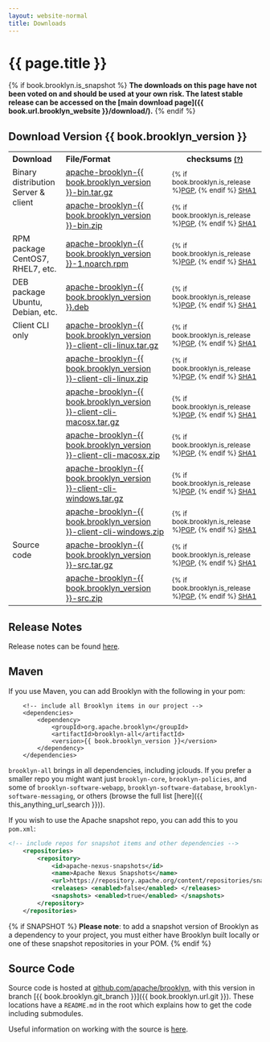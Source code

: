 ```yaml
---
layout: website-normal
title: Downloads
---
```

# {{ page.title }}


{% if book.brooklyn.is_snapshot %}
**The downloads on this page have not been voted on and should be used at your own risk.
The latest stable release can be accessed on the [main download page]({{ book.url.brooklyn_website }}/download/).**
{% endif %}


## Download Version {{ book.brooklyn_version }}

<table class="table">
  <tr>
	<th style='text-align:left'>Download</th>
	<th style='text-align:left'>File/Format</th>
	<th>checksums <small><a href="{{ book.url.brooklyn_website }}/download/verify.html" title='Instructions on verifying the integrity of your downloads.{% if book.brooklyn.is_snapshot %} May not be available for SNAPSHOT artifacts.{% endif %}'>(?)</a></small></th>
  </tr>
  <tr>
	<td style='text-align:left;vertical-align:top' rowspan='2'>Binary distribution<br />Server &amp; client</td>
	<td style='text-align:left'><a href='{{ book.brooklyn.download_prefix }}-bin.tar.gz' title='Download TGZ archive'>apache-brooklyn-{{ book.brooklyn_version }}-bin.tar.gz</a></td>
	<td ><small>
	  {% if book.brooklyn.is_release %}<a href='{{ book.brooklyn.hash_download_prefix }}-bin.tar.gz.asc'>PGP</a>, {% endif %}
	  <a href='{{ book.hash_brooklyn.download_prefix }}-bin.tar.gz.sha1'>SHA1</a></small></td>
  </tr>
  <tr>
	<td style='text-align:left'><a href='{{ book.brooklyn.download_prefix }}-bin.zip' title='Download ZIP archive'>apache-brooklyn-{{ book.brooklyn_version }}-bin.zip</a></td>
	<td><small>
	  {% if book.brooklyn.is_release %}<a href='{{ book.brooklyn.hash_download_prefix }}-bin.zip.asc'>PGP</a>, {% endif %}
	  <a href='{{ book.brooklyn.hash_download_prefix }}-bin.zip.sha1'>SHA1</a></small></td>
  </tr>
  <tr>
	<td style='text-align:left;vertical-align:top'>RPM package<br />CentOS7, RHEL7, etc.</td>
	<td style='text-align:left'><a href='{{ book.brooklyn.download_prefix }}-1.noarch.rpm' title='Download RPM package'>apache-brooklyn-{{ book.brooklyn_version }}-1.noarch.rpm</a></td>
	<td><small>
	  {% if book.brooklyn.is_release %}<a href='{{ book.brooklyn.hash_download_prefix }}-1.noarch.rpm.asc'>PGP</a>, {% endif %}
	  <a href='{{ book.brooklyn.hash_download_prefix }}-1.noarch.rpm.sha1'>SHA1</a></small></td>
  </tr>
  <tr>
	<td style='text-align:left;vertical-align:top'>DEB package<br />Ubuntu, Debian, etc.</td>
	<td style='text-align:left'><a href='{{ book.brooklyn.download_prefix }}.deb' title='Download DEB package'>apache-brooklyn-{{ book.brooklyn_version }}.deb</a></td>
	<td><small>
	  {% if book.brooklyn.is_release %}<a href='{{ book.brooklyn.hash_download_prefix }}.deb.asc'>PGP</a>, {% endif %}
	  <a href='{{ book.brooklyn.hash_download_prefix }}.deb.sha1'>SHA1</a></small></td>
  </tr>
  <tr>
	<td style='text-align:left;vertical-align:top' rowspan='6'>Client CLI only</td>
	<td style='text-align:left'><a href='{{ book.brooklyn.download_prefix }}-client-cli-linux.tar.gz' title='Download client CLI linux TGZ archive'>apache-brooklyn-{{ book.brooklyn_version }}-client-cli-linux.tar.gz</a></td>
	<td ><small>
	  {% if book.brooklyn.is_release %}<a href='{{ book.brooklyn.hash_download_prefix }}-client-cli-linux.tar.gz.asc'>PGP</a>, {% endif %}
	  <a href='{{ book.hash_brooklyn.download_prefix }}-client-cli-linux.tar.gz.sha1'>SHA1</a></small></td>
  </tr>
  <tr>
	<td style='text-align:left'><a href='{{ book.brooklyn.download_prefix }}-client-cli-linux.zip' title='Download client CLI linux ZIP archive'>apache-brooklyn-{{ book.brooklyn_version }}-client-cli-linux.zip</a></td>
	<td><small>
	  {% if book.brooklyn.is_release %}<a href='{{ book.brooklyn.hash_download_prefix }}-client-cli-linux.zip.asc'>PGP</a>, {% endif %}
	  <a href='{{ book.brooklyn.hash_download_prefix }}-client-cli-linux.zip.sha1'>SHA1</a></small></td>
  </tr>
  <tr>
	<td style='text-align:left'><a href='{{ book.brooklyn.download_prefix }}-client-cli-macosx.tar.gz' title='Download client CLI macosx TGZ archive'>apache-brooklyn-{{ book.brooklyn_version }}-client-cli-macosx.tar.gz</a></td>
	<td ><small>
	  {% if book.brooklyn.is_release %}<a href='{{ book.brooklyn.hash_download_prefix }}-client-cli-macosx.tar.gz.asc'>PGP</a>, {% endif %}
	  <a href='{{ book.hash_brooklyn.download_prefix }}-client-cli-macosx.tar.gz.sha1'>SHA1</a></small></td>
  </tr>
  <tr>
	<td style='text-align:left'><a href='{{ book.brooklyn.download_prefix }}-client-cli-macosx.zip' title='Download client CLI macosx ZIP archive'>apache-brooklyn-{{ book.brooklyn_version }}-client-cli-macosx.zip</a></td>
	<td><small>
	  {% if book.brooklyn.is_release %}<a href='{{ book.brooklyn.hash_download_prefix }}-client-cli-macosx.zip.asc'>PGP</a>, {% endif %}
	  <a href='{{ book.brooklyn.hash_download_prefix }}-client-cli-macosx.zip.sha1'>SHA1</a></small></td>
  </tr>
  <tr>
	<td style='text-align:left'><a href='{{ book.brooklyn.download_prefix }}-client-cli-windows.tar.gz' title='Download client CLI windows TGZ archive'>apache-brooklyn-{{ book.brooklyn_version }}-client-cli-windows.tar.gz</a></td>
	<td ><small>
	  {% if book.brooklyn.is_release %}<a href='{{ book.brooklyn.hash_download_prefix }}-client-cli-windows.tar.gz.asc'>PGP</a>, {% endif %}
	  <a href='{{ book.hash_brooklyn.download_prefix }}-client-cli-windows.tar.gz.sha1'>SHA1</a></small></td>
  </tr>
  <tr>
	<td style='text-align:left'><a href='{{ book.brooklyn.download_prefix }}-client-cli-windows.zip' title='Download client CLI windows ZIP archive'>apache-brooklyn-{{ book.brooklyn_version }}-client-cli-windows.zip</a></td>
	<td><small>
	  {% if book.brooklyn.is_release %}<a href='{{ book.brooklyn.hash_download_prefix }}-client-cli-windows.zip.asc'>PGP</a>, {% endif %}
	  <a href='{{ book.brooklyn.hash_download_prefix }}-client-cli-windows.zip.sha1'>SHA1</a></small></td>
  </tr>
  <tr>
	<td style='text-align:left;vertical-align:top' rowspan='2'>Source code</td>
	<td style='text-align:left'><a href='{{ book.brooklyn.download_prefix }}-src.tar.gz' title='Download source TGZ archive'>apache-brooklyn-{{ book.brooklyn_version }}-src.tar.gz</a></td>
	<td ><small>
	  {% if book.brooklyn.is_release %}<a href='{{ book.brooklyn.hash_download_prefix }}-src.tar.gz.asc'>PGP</a>, {% endif %}
	  <a href='{{ book.hash_brooklyn.download_prefix }}-src.tar.gz.sha1'>SHA1</a></small></td>
  </tr>
  <tr>
	<td style='text-align:left'><a href='{{ book.brooklyn.download_prefix }}-src.zip' title='Download source ZIP archive'>apache-brooklyn-{{ book.brooklyn_version }}-src.zip</a></td>
	<td><small>
	  {% if book.brooklyn.is_release %}<a href='{{ book.brooklyn.hash_download_prefix }}-src.zip.asc'>PGP</a>, {% endif %}
	  <a href='{{ book.brooklyn.hash_download_prefix }}-src.zip.sha1'>SHA1</a></small></td>
  </tr>
</table>


## Release Notes

Release notes can be found [here](release-notes.md).

<a name="maven"></a>

## Maven

If you use Maven, you can add Brooklyn with the following in your pom:

<pre><code class="lang-xml">    &lt;!-- include all Brooklyn items in our project --&gt;
    &lt;dependencies&gt;
        &lt;dependency&gt;
            &lt;groupId&gt;org.apache.brooklyn&lt;/groupId&gt;
            &lt;artifactId&gt;brooklyn-all&lt;/artifactId&gt;
            &lt;version&gt;{{ book.brooklyn_version }}&lt;/version&gt;
        &lt;/dependency&gt;
    &lt;/dependencies&gt;</code></pre>

`brooklyn-all` brings in all dependencies, including jclouds.
If you prefer a smaller repo you might want just ``brooklyn-core``,  ``brooklyn-policies``, 
and some of ``brooklyn-software-webapp``,  ``brooklyn-software-database``, ``brooklyn-software-messaging``, or others
(browse the full list [here]({{ this_anything_url_search }})).

If you wish to use the Apache snapshot repo, you can add this to you `pom.xml`:

```xml
<!-- include repos for snapshot items and other dependencies -->
    <repositories>
        <repository>
            <id>apache-nexus-snapshots</id>
            <name>Apache Nexus Snapshots</name>
            <url>https://repository.apache.org/content/repositories/snapshots</url>
            <releases> <enabled>false</enabled> </releases>
            <snapshots> <enabled>true</enabled> </snapshots>
        </repository>
    </repositories>
```

{% if SNAPSHOT %}
**Please note**: to add a snapshot version of Brooklyn as a dependency to your project, 
you must either have Brooklyn built locally or one of these snapshot repositories in your POM.
{% endif %}


<a name="source"></a>

## Source Code

Source code is hosted at [github.com/apache/brooklyn](http://github.com/apache/brooklyn),
with this version in branch [{{ book.brooklyn.git_branch }}]({{ book.brooklyn.url.git }}).
These locations have a `README.md` in the root which explains how to get the code including
submodules.

Useful information on working with the source is [here](../dev/code).
